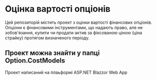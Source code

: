 # Оцінка вартості опціонів

Цей репозиторій містить проект з оцінки вартості фінансових опціонів. 
Опціони є фінансовими інструментами, що надають право, але не зобов'язання, купити чи продати актив за фіксованою ціною (ціна страйку) протягом визначеного періоду.

## Проект можна знайти у папці Option.CostModels
Проект написаний на плаьформі ASP.NET Blazzor Web App
